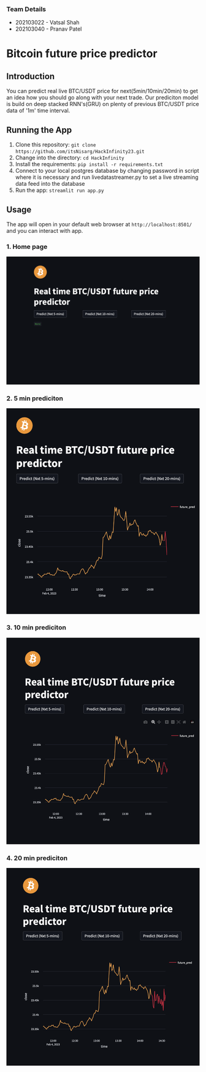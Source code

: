 ### Team Details
* 202103022 - Vatsal Shah
* 202103040 - Pranav Patel

# Bitcoin future price predictor

## Introduction
You can predict real live BTC/USDT price for next(5min/10min/20min) to get an idea how you should go along with your next trade. Our prediciton model
is build on deep stacked RNN's(GRU) on plenty of previous BTC/USDT price data of '1m' time interval.

## Running the App
1. Clone this repository: `git clone https://github.com/itsNisarg/HackInfinity23.git`
2. Change into the directory: `cd HackInfinity`
3. Install the requirements: `pip install -r requirements.txt`
4. Connect to your local postgres database by changing password in script where it is necessary and run livedatastreamer.py to set a live streaming data feed into the database 
5. Run the app: `streamlit run app.py`

## Usage
The app will open in your default web browser at `http://localhost:8501/` and you can interact with app.

### 1. Home page
![Home page](Home.png)

### 2. 5 min prediciton 
![5 min prediction](five.png)

### 3. 10 min prediciton 
![10 min prediciton ](ten.png)

### 4. 20 min prediciton 
![20 min prediciton ](twenty.png)

